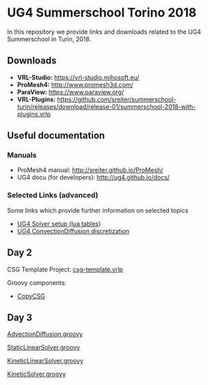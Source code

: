 # UG4 Summerschool Torino 2018
In this repository we provide links and downloads related to the UG4 Summerschool in Turin, 2018.

## Downloads
- **VRL-Studio:** https://vrl-studio.mihosoft.eu/
- **ProMesh4:** http://www.promesh3d.com/
- **ParaView:** https://www.paraview.org/
- **VRL-Plugins:** https://github.com/sreiter/summerschool-turin/releases/download/release-01/summerschool-2018-with-plugins.vrlp


## Useful documentation
### Manuals
- ProMesh4 manual: http://sreiter.github.io/ProMesh/
- UG4 docu (for developers): http://ug4.github.io/docs/

### Selected Links (advanced)
Some links which provide further information on selected topics

- [UG4 Solver setup (lua tables)](http://ug4.github.io/docs/group__solver__util.html#details)
- [UG4 ConvectionDiffusion discretization](http://ug4.github.io/docs/plugins/classug_1_1_convection_diffusion_plugin_1_1_convection_diffusion_base.html#details)

## Day 2

CSG Template Project: [csg-template.vrlp](https://github.com/sreiter/summerschool-turin/releases/download/release-01/csg-template.vrlp)

Groovy components: 
- [CopyCSG](https://gist.github.com/miho/1e491643d713018f3efad18a2221240a)

## Day 3

[AdvectionDiffusion.groovy](https://gist.github.com/miho/619fe912e63687c202e8a93a933f603e)

[StaticLinearSolver.groovy](https://gist.github.com/miho/d22090f92078c1ea41fbac9754501108)

[KineticLinearSolver.groovy](https://gist.github.com/miho/0ddf97633a087ea960d24a4f5ad17784)

[KineticSolver.groovy](https://gist.github.com/miho/b4b4eb3d3561f71a18fc9168d992b5fa)
